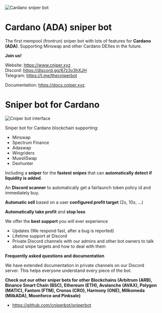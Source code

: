![Cardano sniper bot](https://www.cniper.xyz/wp-content/uploads/2023/06/cardano-6306459_1280-e1685994188724.png "Cardano logo")
# Cardano (ADA) sniper bot
The first mempool (frontrun) sniper bot with lots of features for **Cardano (ADA)**. Supporting Minswap and other Cardano DEXes in the future.

**Join us!**

Website: https://www.cniper.xyz<br />
Discord: https://discord.gg/67z3v3hXJH<br />
Telegram: https://t.me/thecniperbot<br />

Documentation: <a href=" https://docs.cniper.xyz" target="_blank">https://docs.cniper.xyz</a>.

# Sniper bot for Cardano

![Cniper bot interface](https://github.com/cniperbot/cardano-token-sniper/assets/96018038/747b1342-5efa-4fc0-afa2-cf16f9041687 "sniper bot interface")

Sniper bot for Cardano blockchain supporting:

* Minswap
* Spectrum Finance
* Adaswap
* Wingriders
* MuesliSwap
* Dexhunter

Including a **sniper** for the **fastest snipes** that can **automatically detect if liquidity is added**.

An **Discord scanner** to automatically get a fairlaunch token policy id and immediately buy.

**Automatic sell** based on a user **configured profit target** (2x, 10x, …)

**Automatically take profit** and **stop loss**

We offer the **best support** you will ever experience
* Updates (We respond fast, after a bug is reported)
* Lifetime support at Discord
* Private Discord channels with our admins and other bot owners to talk about snipe targets and how to deal with them

**Frequently asked questions and documentation**

We have extended documentation in private channels on our Discord server. This helps everyone understand every piece of the bot.

**Check out our other sniper bots for other Blockchains (Arbitrum (ARB), Binance Smart Chain (BSC), Ethereum (ETH), Avalanche (AVAX), Polygon (MATIC), Fantom (FTM), Cronos (CRO), Harmony (ONE), Milkomeda (MilkADA), Moonforce and Pinksale)**
- https://github.com/cniperbot/sniperbot


